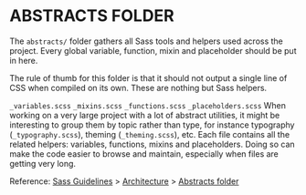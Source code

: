 # ABSTRACTS FOLDER

The `abstracts/` folder gathers all Sass tools and helpers used across the
project. Every global variable, function, mixin and placeholder should be put in
here.

The rule of thumb for this folder is that it should not output a single line of
CSS when compiled on its own. These are nothing but Sass helpers.

`_variables.scss` `_mixins.scss` `_functions.scss` `_placeholders.scss` When
working on a very large project with a lot of abstract utilities, it might be
interesting to group them by topic rather than type, for instance typography
(`_typography.scss`), theming (`_theming.scss`), etc. Each file contains all the
related helpers: variables, functions, mixins and placeholders. Doing so can
make the code easier to browse and maintain, especially when files are getting
very long.

Reference: [Sass Guidelines](https://sass-guidelin.es/) >
[Architecture](https://sass-guidelin.es/#architecture) >
[Abstracts folder](https://sass-guidelin.es/#abstracts-folder)
